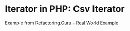 # Iterator in PHP: Csv Iterator
Example from [Refactoring.Guru - Real World Example](https://refactoring.guru/design-patterns/iterator/php/example#example-1)
